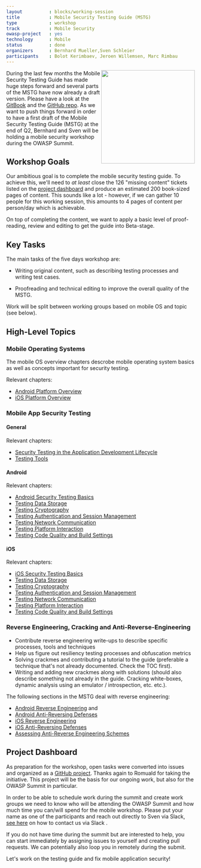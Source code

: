 ```yaml
---
layout          : blocks/working-session
title           : Mobile Security Testing Guide (MSTG)
type            : workshop
track           : Mobile Security
owasp-project   : yes
technology      : Mobile
status          : done
organizers      : Bernhard Mueller,Sven Schleier
participants    : Bolot Kerimbaev, Jeroen Willemsen, Marc Rimbau
---
```


<img src="https://media.githubusercontent.com/media/OWASP/owasp-mstg/master/Document/Images/titlepage-small.jpg" width="250px" align="right"/>

During the last few months the Mobile Security Testing Guide has made huge steps forward and several parts of the MSTG have now already a draft version. Please have a look at the [GitBook](https://b-mueller.gitbooks.io/owasp-mobile-security-testing-guide/content/) and the [GitHub repo](https://github.com/OWASP/owasp-mstg). As we want to push things forward in order to have a first draft of the Mobile Security Testing Guide (MSTG) at the end of Q2, Bernhard and Sven will be holding a mobile security workshop during the OWASP Summit.

## Workshop Goals

Our ambitious goal is to complete the mobile security testing guide. To achieve this, we'll need to *at least* close the 126 "missing content" tickets listed on the [project dashboard](https://github.com/OWASP/owasp-mstg/projects/1) and produce an estimated 200 book-sized pages of content. This sounds like a lot - however, if we can gather 10 people for this working session, this amounts to 4 pages of content per person/day which is achievable. 

On top of completing the content, we want to apply a basic level of proof-reading, review and editing to get the guide into Beta-stage.

## Key Tasks

The main tasks of the five days workshop are:

- Writing original content, such as describing testing processes and writing test cases.
* Proofreading and technical editing to improve the overall quality of the MSTG.

Work will be split between working groups based on mobile OS and topic (see below).

## High-Level Topics

### Mobile Operating Systems

The mobile OS overview chapters descrobe mobile operating system basics as well as concepts important for security testing.

Relevant chapters:

- [Android Platform Overview](https://github.com/OWASP/owasp-mstg/blob/master/Document/0x05a-Platform-Overview.md)
- [iOS Platform Overview](https://github.com/OWASP/owasp-mstg/blob/master/Document/0x06a-Platform-Overview.md)

### Mobile App Security Testing

#### General

Relevant chapters:

* [Security Testing in the Application Development Lifecycle](Document/0x07-Security-Testing-SDLC.md)
* [Testing Tools](Document/0x08-Testing-Tools.md)

#### Android 

Relevant chapters:

- [Android Security Testing Basics](https://github.com/OWASP/owasp-mstg/blob/master/Document/0x05b-Basic-Security_Testing.md)
- [Testing Data Storage](https://github.com/OWASP/owasp-mstg/blob/master/Document/0x05d-Testing-Data-Storage.md)
- [Testing Cryptography](https://github.com/OWASP/owasp-mstg/blob/master/Document/0x05e-Testing-Cryptography.md)
- [Testing Authentication and Session Management](https://github.com/OWASP/owasp-mstg/blob/master/Document/0x05f-Testing-Authentication.md)
- [Testing Network Communication](https://github.com/OWASP/owasp-mstg/blob/master/Document/0x05g-Testing-Network-Communication.md)
- [Testing Platform Interaction](https://github.com/OWASP/owasp-mstg/blob/master/Document/0x05h-Testing-Platform-Interaction.md)
- [Testing Code Quality and Build Settings](https://github.com/OWASP/owasp-mstg/blob/master/)

#### iOS 

Relevant chapters:

- [iOS Security Testing Basics](https://github.com/OWASP/owasp-mstg/blob/master/Document/0x06b-Basic-Security-Testing.md)
- [Testing Data Storage](https://github.com/OWASP/owasp-mstg/blob/master/Document/0x06d-Testing-Data-Storage.md)
- [Testing Cryptography](https://github.com/OWASP/owasp-mstg/blob/master/Document/0x06e-Testing-Cryptography.md)
- [Testing Authentication and Session Management](https://github.com/OWASP/owasp-mstg/blob/master/Document/0x06f-Testing-Authentication-and-Session-Management.md)
- [Testing Network Communication](https://github.com/OWASP/owasp-mstg/blob/master/Document/0x06g-Testing-Network-Communication.md)
- [Testing Platform Interaction](https://github.com/OWASP/owasp-mstg/blob/master/Document/0x06h-Testing-Platform-Interaction.md)
- [Testing Code Quality and Build Settings](https://github.com/OWASP/owasp-mstg/blob/master/Document/0x06i-Testing-Code-Quality-and-Build-Settings.md)

### Reverse Engineering, Cracking and Anti-Reverse-Engineering

- Contribute reverse engineering write-ups to describe specific processes, tools and techniques
- Help us figure out resiliency testing processes and obfuscation metrics
- Solving crackmes and contributing a tutorial to the guide (preferable a technique that's not already documented. Check the TOC first).
- Writing and adding new crackmes along with solutions (should also describe something not already in the guide. Cracking white-boxes, dynamic analysis using an emulator / introspection, etc. etc.).

The following sections in the MSTG deal with reverse engineering:

- [Android Reverse Engineering](Document/0x05c-Reverse-Engineering-and-Tampering.md) and 
- [Android Anti-Reversing Defenses](Document/0x05j-Testing-Resiliency-Against-Reverse-Engineering.md)
- [iOS Reverse Engineering](https://github.com/OWASP/owasp-mstg/blob/master/Document/0x06c-Reverse-Engineering-and-Tampering.md)
- [iOS Anti-Reversing Defenses](https://github.com/OWASP/owasp-mstg/blob/master/Document/0x06j-Testing-Resiliency-Against-Reverse-Engineering.md)
- [Assessing Anti-Reverse Engineering Schemes](Document/0x07b-Assessing-Anti-Reverse-Engineering-Schemes.md)

## Project Dashboard

As preparation for the workshop, open tasks were converted into issues and organized as a [GitHub project](https://github.com/OWASP/owasp-mstg/projects/1). Thanks again to Romuald for taking the initiative. This project will be the basis for our ongoing work, but also for the OWASP Summit in particular.

In order to be able to schedule work during the summit and create work groups we need to know who will be attending the OWASP Summit and how much time you can/will spend for the mobile workshop. Please put your name as one of the participants and reach out directly to Sven via Slack, [see here](https://github.com/OWASP/owasp-mstg#contributions-feature-requests-and-feedback) on how to contact us via Slack .

If you do not have time during the summit but are interested to help, you can start immediately by assigning issues to yourself and creating pull requests. We can potentially also loop you in remotely during the submit.

Let's work on the testing guide and fix mobile application security!
